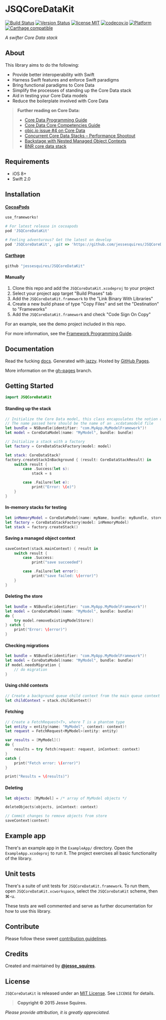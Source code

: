 # JSQCoreDataKit
[![Build Status](https://secure.travis-ci.org/jessesquires/JSQCoreDataKit.svg)](http://travis-ci.org/jessesquires/JSQCoreDataKit) [![Version Status](https://img.shields.io/cocoapods/v/JSQCoreDataKit.svg)][podLink] [![license MIT](https://img.shields.io/cocoapods/l/JSQCoreDataKit.svg)][mitLink] [![codecov.io](https://img.shields.io/codecov/c/github/jessesquires/JSQCoreDataKit.svg)](http://codecov.io/github/jessesquires/JSQCoreDataKit) [![Platform](https://img.shields.io/cocoapods/p/JSQCoreDataKit.svg)][docsLink] [![Carthage compatible](https://img.shields.io/badge/Carthage-compatible-4BC51D.svg?style=flat)](https://github.com/Carthage/Carthage)

*A swifter Core Data stack*

## About

This library aims to do the following:

* Provide better interoperability with Swift
* Harness Swift features and enforce Swift paradigms
* Bring functional paradigms to Core Data
* Simplify the processes of standing up the Core Data stack
* Aid in testing your Core Data models
* Reduce the boilerplate involved with Core Data

> **Further reading on Core Data:**
> * [Core Data Programming Guide](https://developer.apple.com/library/mac/documentation/Cocoa/Conceptual/CoreData/cdProgrammingGuide.html)
> * [Core Data Core Competencies Guide](https://developer.apple.com/library/ios/documentation/DataManagement/Devpedia-CoreData/coreDataStack.html#//apple_ref/doc/uid/TP40010398-CH25-SW1)
> * [objc.io issue #4 on Core Data](http://www.objc.io/issue-4/)
> * [Concurrent Core Data Stacks – Performance Shootout](http://floriankugler.com/2013/04/29/concurrent-core-data-stack-performance-shootout/)
> * [Backstage with Nested Managed Object Contexts](http://floriankugler.com/2013/05/13/backstage-with-nested-managed-object-contexts/)
> * [BNR core data stack](https://www.bignerdranch.com/blog/introducing-the-big-nerd-ranch-core-data-stack/)

## Requirements

* iOS 8+
* Swift 2.0

## Installation

#### [CocoaPods](http://cocoapods.org)

````ruby
use_frameworks!

# For latest release in cocoapods
pod 'JSQCoreDataKit'

# Feeling adventurous? Get the latest on develop
pod 'JSQCoreDataKit', :git => 'https://github.com/jessesquires/JSQCoreDataKit.git', :branch => 'develop'
````

#### [Carthage](https://github.com/Carthage/Carthage)

````bash
github "jessesquires/JSQCoreDataKit"
````

#### Manually

1. Clone this repo and add the `JSQCoreDataKit.xcodeproj` to your project
2. Select your project app target "Build Phases" tab
3. Add the `JSQCoreDataKit.framework` to the "Link Binary With Libraries"
4. Create a new build phase of type "Copy Files" and set the "Destination" to "Frameworks"
5. Add the `JSQCoreDataKit.framework` and check "Code Sign On Copy"

For an example, see the demo project included in this repo.

For more information, see the [Framework Programming Guide](https://developer.apple.com/library/mac/documentation/MacOSX/Conceptual/BPFrameworks/Tasks/IncludingFrameworks.html#//apple_ref/doc/uid/20002257-BAJJBBHJ).

## Documentation

Read the fucking [docs][docsLink]. Generated with [jazzy](https://github.com/realm/jazzy). Hosted by [GitHub Pages](https://pages.github.com).

More information on the [gh-pages](https://github.com/jessesquires/JSQCoreDataKit/tree/gh-pages) branch.

## Getting Started

````swift
import JSQCoreDataKit
````

#### Standing up the stack

````swift
// Initialize the Core Data model, this class encapsulates the notion of a .xcdatamodeld file
// The name passed here should be the name of an .xcdatamodeld file
let bundle = NSBundle(identifier: "com.MyApp.MyModelFramework")!
let model = CoreDataModel(name: "MyModel", bundle: bundle)

// Initialize a stack with a factory
let factory = CoreDataStackFactory(model: model)

let stack: CoreDataStack?
factory.createStackInBackground { (result: CoreDataStackResult) in
    switch result {
        case .Success(let s):
            stack = s

        case .Failure(let e):
            print("Error: \(e)")
    }
}
````

#### In-memory stacks for testing

````swift
let inMemoryModel = CoreDataModel(name: myName, bundle: myBundle, storeType: .InMemory)
let factory = CoreDataStackFactory(model: inMemoryModel)
let stack = factory.createStack()
````

#### Saving a managed object context

````swift
saveContext(stack.mainContext) { result in
    switch result {
        case .Success:
            print("save succeeded")

        case .Failure(let error):
            print("save failed: \(error)")
    }
}
````

#### Deleting the store

````swift
let bundle = NSBundle(identifier: "com.MyApp.MyModelFramework")!
let model = CoreDataModel(name: "MyModel", bundle: bundle)
do {
    try model.removeExistingModelStore()
} catch {
    print("Error: \(error)")
}
````

#### Checking migrations

````swift
let bundle = NSBundle(identifier: "com.MyApp.MyModelFramework")!
let model = CoreDataModel(name: "MyModel", bundle: bundle)
if model.needsMigration {
    // do migration
}
````

#### Using child contexts

````swift
// Create a background queue child context from the main queue context
let childContext = stack.childContext()
````

#### Fetching

````swift
// Create a FetchRequest<T>, where T is a phantom type
let entity = entity(name: "MyModel", context: context)!
let request = FetchRequest<MyModel>(entity: entity)

var results = [MyModel]()
do {
    results = try fetch(request: request, inContext: context)
}
catch {
    print("Fetch error: \(error)")
}

print("Results = \(results)")
````

#### Deleting

````swift
let objects: [MyModel] = /* array of MyModel objects */

deleteObjects(objects, inContext: context)

// Commit changes to remove objects from store
saveContext(context)
````

## Example app

There's an example app in the `ExampleApp/` directory. Open the `ExampleApp.xcodeproj` to run it. The project exercises all basic functionality of the library.

## Unit tests

There's a suite of unit tests for `JSQCoreDataKit.framework`. To run them, open `JSQCoreDataKit.xcworkspace`, select the `JSQCoreDataKit` scheme, then &#x2318;-u.

These tests are well commented and serve as further documentation for how to use this library.

## Contribute

Please follow these sweet [contribution guidelines](https://github.com/jessesquires/HowToContribute).

## Credits

Created and maintained by [**@jesse_squires**](https://twitter.com/jesse_squires).

## License

`JSQCoreDataKit` is released under an [MIT License][mitLink]. See `LICENSE` for details.

>**Copyright &copy; 2015 Jesse Squires.**

*Please provide attribution, it is greatly appreciated.*

[podLink]:https://cocoapods.org/pods/JSQCoreDataKit
[docsLink]:http://www.jessesquires.com/JSQCoreDataKit
[mitLink]:http://opensource.org/licenses/MIT
